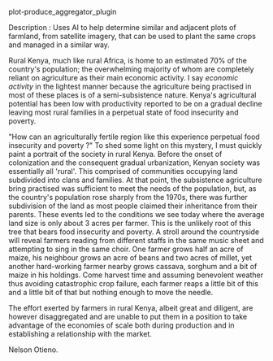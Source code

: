 plot-produce_aggregator_plugin

Description : Uses AI to help determine similar and adjacent plots of farmland, from satellite imagery, 
that can be used to plant the same crops and managed in a similar way.

Rural Kenya, much like rural Africa, is home to an estimated 70% of the country's population; the overwhelming 
majority of whom are completely reliant on agriculture as their main economic activity. I say _economic activity_
in the lightest manner because the agriculture being practised in most of these places is of a semi-subsistence 
nature. Kenya's agricultural potential has been low with productivity reported to be on a gradual decline leaving
most rural families in a perpetual state of food insecurity and poverty. 

"How can an agriculturally fertile region like this experience perpetual food insecurity and poverty ?" To shed some
light on this mystery, I must quickly paint a portrait of the society in rural Kenya. Before the onset of colonization
and the consequent gradual urbanization, Kenyan society was essentially all 'rural'. This comprised of communities
occupying land subdivided into clans and families. At that point, the subsistence agriculture bring practised was
sufficient to meet the needs of the population, but, as the country's population rose sharply from the 1970s, there
was further subdivision of the land as most people claimed their inheritance from their parents. These events led
to the conditions we see today where the average land size is only about 3 acres per farmer. This is the unlikely
root of this tree that bears food insecurity and poverty. A stroll around the countryside will reveal farmers 
reading from different staffs in the same music sheet and attempting to sing in the same choir. One farmer grows
half an acre of maize, his neighbour grows an acre of beans and two acres of millet, yet another hard-working 
farmer nearby grows cassava, sorghum and a bit of maize in his holdings. Come harvest time and assuming benevolent
weather thus avoiding catastrophic crop failure, each farmer reaps a little bit of this and a little bit of that
but nothing enough to move the needle.

The effort exerted by farmers in rural Kenya, albeit great and diligent, are however disaggregated and are 
unable to put them in a position to take advantage of the economies of scale both during production and in
establishing a relationship with the market.



Nelson Otieno.


